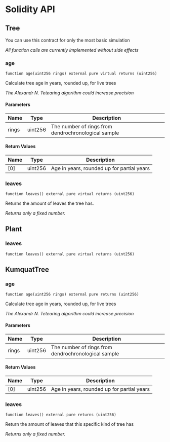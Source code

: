 # Solidity API

## Tree

You can use this contract for only the most basic simulation

_All function calls are currently implemented without side effects_

### age

```solidity
function age(uint256 rings) external pure virtual returns (uint256)
```

Calculate tree age in years, rounded up, for live trees

_The Alexandr N. Tetearing algorithm could increase precision_

#### Parameters

| Name | Type | Description |
| ---- | ---- | ----------- |
| rings | uint256 | The number of rings from dendrochronological sample |

#### Return Values

| Name | Type | Description |
| ---- | ---- | ----------- |
| [0] | uint256 | Age in years, rounded up for partial years |

### leaves

```solidity
function leaves() external pure virtual returns (uint256)
```

Returns the amount of leaves the tree has.

_Returns only a fixed number._

## Plant

### leaves

```solidity
function leaves() external pure virtual returns (uint256)
```

## KumquatTree

### age

```solidity
function age(uint256 rings) external pure returns (uint256)
```

Calculate tree age in years, rounded up, for live trees

_The Alexandr N. Tetearing algorithm could increase precision_

#### Parameters

| Name | Type | Description |
| ---- | ---- | ----------- |
| rings | uint256 | The number of rings from dendrochronological sample |

#### Return Values

| Name | Type | Description |
| ---- | ---- | ----------- |
| [0] | uint256 | Age in years, rounded up for partial years |

### leaves

```solidity
function leaves() external pure returns (uint256)
```

Return the amount of leaves that this specific kind of tree has

_Returns only a fixed number._

